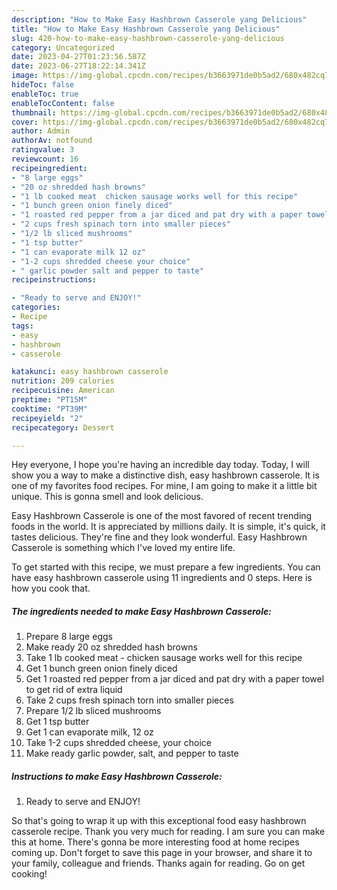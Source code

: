 ```yaml
---
description: "How to Make Easy Hashbrown Casserole yang Delicious"
title: "How to Make Easy Hashbrown Casserole yang Delicious"
slug: 420-how-to-make-easy-hashbrown-casserole-yang-delicious
category: Uncategorized
date: 2023-04-27T01:23:56.587Z
date: 2023-06-27T18:22:14.341Z
image: https://img-global.cpcdn.com/recipes/b3663971de0b5ad2/680x482cq70/easy-hashbrown-casserole-recipe-main-photo.jpg
hideToc: false
enableToc: true
enableTocContent: false
thumbnail: https://img-global.cpcdn.com/recipes/b3663971de0b5ad2/680x482cq70/easy-hashbrown-casserole-recipe-main-photo.jpg
cover: https://img-global.cpcdn.com/recipes/b3663971de0b5ad2/680x482cq70/easy-hashbrown-casserole-recipe-main-photo.jpg
author: Admin
authorAv: notfound
ratingvalue: 3
reviewcount: 16
recipeingredient:
- "8 large eggs"
- "20 oz shredded hash browns"
- "1 lb cooked meat  chicken sausage works well for this recipe"
- "1 bunch green onion finely diced"
- "1 roasted red pepper from a jar diced and pat dry with a paper towel to get rid of extra liquid"
- "2 cups fresh spinach torn into smaller pieces"
- "1/2 lb sliced mushrooms"
- "1 tsp butter"
- "1 can evaporate milk 12 oz"
- "1-2 cups shredded cheese your choice"
- " garlic powder salt and pepper to taste"
recipeinstructions:

- "Ready to serve and ENJOY!"
categories:
- Recipe
tags:
- easy
- hashbrown
- casserole

katakunci: easy hashbrown casserole 
nutrition: 209 calories
recipecuisine: American
preptime: "PT15M"
cooktime: "PT39M"
recipeyield: "2"
recipecategory: Dessert

---
```



Hey everyone, I hope you're having an incredible day today. Today, I will show you a way to make a distinctive dish, easy hashbrown casserole. It is one of my favorites food recipes. For mine, I am going to make it a little bit unique. This is gonna smell and look delicious.



Easy Hashbrown Casserole is one of the most favored of recent trending foods in the world. It is appreciated by millions daily. It is simple, it's quick, it tastes delicious. They're fine and they look wonderful. Easy Hashbrown Casserole is something which I've loved my entire life.


To get started with this recipe, we must prepare a few ingredients. You can have easy hashbrown casserole using 11 ingredients and 0 steps. Here is how you cook that.

<!--inarticleads1-->

##### The ingredients needed to make Easy Hashbrown Casserole:

1. Prepare 8 large eggs
1. Make ready 20 oz shredded hash browns
1. Take 1 lb cooked meat - chicken sausage works well for this recipe
1. Get 1 bunch green onion finely diced
1. Get 1 roasted red pepper from a jar diced and pat dry with a paper towel to get rid of extra liquid
1. Take 2 cups fresh spinach torn into smaller pieces
1. Prepare 1/2 lb sliced mushrooms
1. Get 1 tsp butter
1. Get 1 can evaporate milk, 12 oz
1. Take 1-2 cups shredded cheese, your choice
1. Make ready  garlic powder, salt, and pepper to taste




<!--inarticleads2-->

##### Instructions to make Easy Hashbrown Casserole:


1. Ready to serve and ENJOY!



So that's going to wrap it up with this exceptional food easy hashbrown casserole recipe. Thank you very much for reading. I am sure you can make this at home. There's gonna be more interesting food at home recipes coming up. Don't forget to save this page in your browser, and share it to your family, colleague and friends. Thanks again for reading. Go on get cooking!
